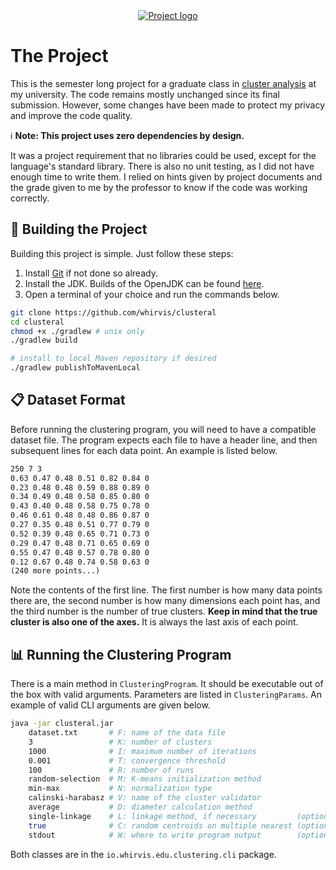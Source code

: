 <div style="text-align: center;">
  <a href="https://commons.wikimedia.org/wiki/File:Polarlicht_2_kmeans_16_large.png">
    <img src="https://i.imgur.com/I17fXM9.png" alt="Project logo"
        title="The aurora borealis, after running k-means clustering with k = 16"/></a>
</div>

# The Project

This is the semester long project for a graduate class in
[cluster analysis](https://en.wikipedia.org/wiki/Cluster_analysis) at my
university. The code remains mostly unchanged since its final submission.
However, some changes have been made to protect my privacy and improve the
code quality.

ℹ️ **Note: This project uses zero dependencies by design.**

It was a project requirement that no libraries could be used, except for
the language's standard library. There is also no unit testing, as I did
not have enough time to write them. I relied on hints given by project
documents and the grade given to me by the professor to know if the code
was working correctly.

## 🧮 Building the Project

Building this project is simple. Just follow these steps:

1. Install [Git](https://git-scm.com/) if not done so already. 
2. Install the JDK. Builds of the OpenJDK can be found [here](https://adoptium.net/).
3. Open a terminal of your choice and run the commands below.

```bash
git clone https://github.com/whirvis/clusteral
cd clusteral
chmod +x ./gradlew # unix only
./gradlew build

# install to local Maven repository if desired
./gradlew publishToMavenLocal
```

## 📋 Dataset Format

Before running the clustering program, you will need to have a compatible
dataset file. The program expects each file to have a header line, and then
subsequent lines for each data point. An example is listed below.

```txt
250 7 3
0.63 0.47 0.48 0.51 0.82 0.84 0
0.23 0.48 0.48 0.59 0.88 0.89 0
0.34 0.49 0.48 0.58 0.85 0.80 0
0.43 0.40 0.48 0.58 0.75 0.78 0
0.46 0.61 0.48 0.48 0.86 0.87 0
0.27 0.35 0.48 0.51 0.77 0.79 0
0.52 0.39 0.48 0.65 0.71 0.73 0
0.29 0.47 0.48 0.71 0.65 0.69 0
0.55 0.47 0.48 0.57 0.78 0.80 0
0.12 0.67 0.48 0.74 0.58 0.63 0
(240 more points...)
```

Note the contents of the first line. The first number is how many data
points there are, the second number is how many dimensions each point has,
and the third number is the number of true clusters. **Keep in mind that
the true cluster is also one of the axes.** It is always the last axis of
each point.

## 📊 Running the Clustering Program

There is a main method in `ClusteringProgram`. It should be executable out
of the box with valid arguments. Parameters are listed in `ClusteringParams`.
An example of valid CLI arguments are given below.

```bash
java -jar clusteral.jar                                                    \
    dataset.txt       # F: name of the data file                           \
    3                 # K: number of clusters                              \
    1000              # I: maximum number of iterations                    \
    0.001             # T: convergence threshold                           \
    100               # R: number of runs                                  \
    random-selection  # M: K-means initialization method                   \
    min-max           # N: normalization type                              \
    calinski-harabasz # V: name of the cluster validator                   \
    average           # D: diameter calculation method                     \
    single-linkage    # L: linkage method, if necessary         (optional) \
    true              # C: random centroids on multiple nearest (optional) \
    stdout            # W: where to write program output        (optional)
```

Both classes are in the `io.whirvis.edu.clustering.cli` package.
